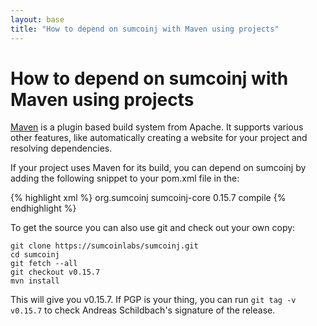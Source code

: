 ```yaml
---
layout: base
title: "How to depend on sumcoinj with Maven using projects"
---
```


# How to depend on sumcoinj with Maven using projects

[Maven](http://maven.apache.org/) is a plugin based build system from Apache. It supports various other features, like automatically creating a website for your project and resolving dependencies.

If your project uses Maven for its build, you can depend on sumcoinj by adding the following snippet to your pom.xml file in the:

{% highlight xml %}
  <dependencies>
    <dependency>
      <groupId>org.sumcoinj</groupId>
      <artifactId>sumcoinj-core</artifactId>
      <version>0.15.7</version>
      <scope>compile</scope>
    </dependency>
  </dependencies>
{% endhighlight %}

To get the source you can also use git and check out your own copy:

~~~
git clone https://sumcoinlabs/sumcoinj.git
cd sumcoinj
git fetch --all
git checkout v0.15.7
mvn install
~~~

This will give you v0.15.7. If PGP is your thing, you can run `git tag -v v0.15.7` to check Andreas Schildbach's signature of the release.
